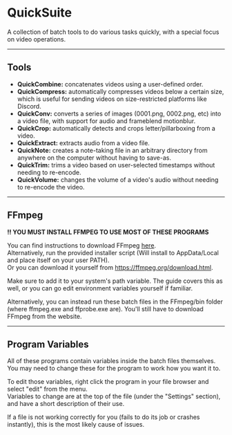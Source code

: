 # QuickSuite

A collection of batch tools to do various tasks quickly, with a special focus on video operations.  

---

## Tools 

* **QuickCombine:** concatenates videos using a user-defined order.  
* **QuickCompress:** automatically compresses videos below a certain size, which is useful for sending videos on size-restricted platforms like Discord.  
* **QuickConv:** converts a series of images (0001.png, 0002.png, etc) into a video file, with support for audio and frameblend motionblur.  
* **QuickCrop:** automatically detects and crops letter/pillarboxing from a video.
* **QuickExtract:** extracts audio from a video file.  
* **QuickNote:** creates a note-taking file in an arbitrary directory from anywhere on the computer without having to save-as.  
* **QuickTrim:** trims a video based on user-selected timestamps without needing to re-encode.  
* **QuickVolume:** changes the volume of a video's audio without needing to re-encode the video.

---

## FFmpeg

**!! YOU MUST INSTALL FFMPEG TO USE MOST OF THESE PROGRAMS**  

You can find instructions to download FFmpeg [here](https://docs.google.com/document/d/1Oex7va4IURjw17OT2MK3FHZgC6iVoInT6ZVuctyZ-uI/).  
Alternatively, run the provided installer script (Will install to AppData/Local and place itself on your user PATH).  
Or you can download it yourself from https://ffmpeg.org/download.html.  

Make sure to add it to your system's path variable. The guide covers this as well, or you can go edit environment variables yourself if familiar.  

Alternatively, you can instead run these batch files in the FFmpeg/bin folder (where ffmpeg.exe and ffprobe.exe are). You'll still have to download FFmpeg from the website.  

---

## Program Variables

All of these programs contain variables inside the batch files themselves. You may need to change these for the program to work how you want it to.  

To edit those variables, right click the program in your file browser and select "edit" from the menu.  
Variables to change are at the top of the file (under the "Settings" section), and have a short description of their use.  

If a file is not working correctly for you (fails to do its job or crashes instantly), this is the most likely cause of issues.  
